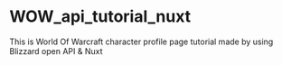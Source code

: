 # WOW_api_tutorial_nuxt
This is World Of Warcraft character profile page tutorial made by using Blizzard open API &amp; Nuxt
